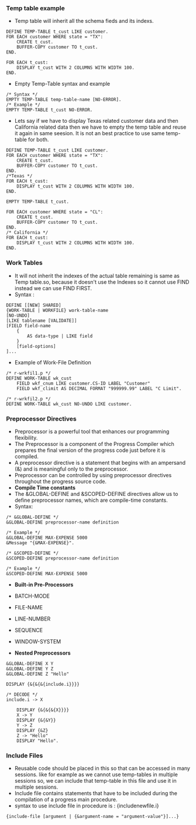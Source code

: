 ### Temp table example
- Temp table will inherit all the schema fieds and its indexs.
```
DEFINE TEMP-TABLE t_cust LIKE customer.
FOR EACH customer WHERE state = "TX":
    CREATE t_cust.
    BUFFER-COPY customer TO t_cust.
END.

FOR EACH t_cust:
    DISPLAY t_cust WITH 2 COLUMNS WITH WIDTH 100.
END.
```
- Empty Temp-Table syntax and example
```
/* Syntax */
EMPTY TEMP-TABLE temp-table-name [NO-ERROR].
/* Example */
EMPTY TEMP-TABLE t_cust NO-ERROR.
```

- Lets say if we have to display Texas related customer data and then California related data then we have to empty the temp table and reuse it again in same seesion. It is not an best practice to use same temp-table for both.
```
DEFINE TEMP-TABLE t_cust LIKE customer.
FOR EACH customer WHERE state = "TX":
    CREATE t_cust.
    BUFFER-COPY customer TO t_cust.
END.
/*Texas */
FOR EACH t_cust:
    DISPLAY t_cust WITH 2 COLUMNS WITH WIDTH 100.
END.

EMPTY TEMP-TABLE t_cust.

FOR EACH customer WHERE state = "CL":
    CREATE t_cust.
    BUFFER-COPY customer TO t_cust.
END.
/* California */
FOR EACH t_cust:
    DISPLAY t_cust WITH 2 COLUMNS WITH WIDTH 100.
END.
```

### Work Tables 
- It will not inherit the indexes of the actual table remaining is same as Temp table.so, because it doesn't use the Indexes so it cannot use FIND instead we can use FIND FIRST.
- Syntax : 
```
DEFINE [[NEW] SHARED]
{WORK-TABLE | WORKFILE} work-table-name
[NO-UNDO]
[LIKE tablename [VALIDATE]]
[FIELD field-name
    {
        AS data-type | LIKE field
    }
    [field-options]
]...
```
- Example of Work-File Definition
```
/* r-wrkfil1.p */
DEFINE WORK-TABLE wk_cust
    FIELD wkf_cnum LIKE customer.CS-ID LABEL "Customer"
    FIELD wkf_climit AS DECIMAL FORMAT "999999.99" LABEL "C Limit".

/* r-wrkfil2.p */
DEFINE WORK-TABLE wk_cust NO-UNDO LIKE customer.

```

### Preprocessor Directives
- Preprocessor is a powerful tool that enhances our programming flexibility.
- The Preprocessor is a component of the Progress Compiler which prepares the final version of the progress code just before it is compiled.
- A preprocessor directive is a statement that begins with an ampersand (&) and is meaningful only to the preprocessor.
- Preprocessor can be controlled by using preprocessor directives throughout the progress source code.
- **Compile Time constants**
- The &GLOBAL-DEFINE and &SCOPED-DEFINE directives allow us to define preprocessor names, which are compile-time constants.
- Syntax:
```
/* &GLOBAL-DEFINE */
&GLOBAL-DEFINE preprocessor-name definition

/* Example */
&GLOBAL-DEFINE MAX-EXPENSE 5000
&Message "{&MAX-EXPENSE}".

/* &SCOPED-DEFINE */
&SCOPED-DEFINE preprocessor-name definition

/* Example */
&SCOPED-DEFINE MAX-EXPENSE 5000

```
- **Built-in Pre-Processors**
- BATCH-MODE
- FILE-NAME
- LINE-NUMBER
- SEQUENCE
- WINDOW-SYSTEM

- **Nested Preprocessors**
```
&GLOBAL-DEFINE X Y
&GLOBAL-DEFINE Y Z
&GLOBAL-DEFINE Z "Hello"

DISPLAY {&{&{&{include.i}}}}

/* DECODE */
include.i -> X

    DISPLAY {&{&{&{X}}}}
    X -> Y
    DISPLAY {&{&Y}}
    Y -> Z
    DISPLAY {&Z}
    Z -> "Hello"
    DISPLAY "Hello".
```

### Include Files
- Reusable code should be placed in this so that can be accessed in many sessions. like for example as we cannot use temp-tables in multiple sessions so, we can include that temp-table in this file and use it in multiple sessions.
- Include file contains statements that have to be included during the compilation of a progress main procedure.
- syntax to use include file in procedure is :  {includenewfile.i}
```
{include-file [argument | {&argument-name = "argument-value"}]...}
```

